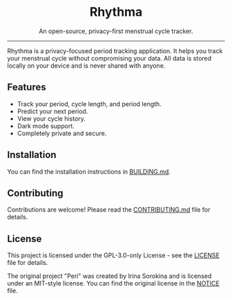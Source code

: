 <div align="center">
  <h1>Rhythma</h1>
  <p>An open-source, privacy-first menstrual cycle tracker.</p>
</div>

---

Rhythma is a privacy-focused period tracking application. It helps you track your menstrual cycle without compromising your data. All data is stored locally on your device and is never shared with anyone.

## Features

-   Track your period, cycle length, and period length.
-   Predict your next period.
-   View your cycle history.
-   Dark mode support.
-   Completely private and secure.

## Installation

You can find the installation instructions in [BUILDING.md](BUILDING.md).

## Contributing

Contributions are welcome! Please read the [CONTRIBUTING.md](CONTRIBUTING.md) file for details.

## License

This project is licensed under the GPL-3.0-only License - see the [LICENSE](LICENSE) file for details.

The original project "Peri" was created by Irina Sorokina and is licensed under an MIT-style license. You can find the original license in the [NOTICE](NOTICE) file.
